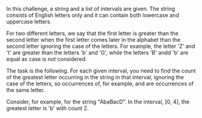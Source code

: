 In this challenge, a string and a list of intervals are given. The string consists of English letters only and it can contain both lowercase and uppercase letters.

For two different letters, we say that the first letter is greater than the second letter when the first letter comes later in the alphabet than the second letter ignoring the case of the letters. For example, the letter 'Z' and 't' are greater than the letters 'b' and 'G', while the letters 'B' andd 'b' are equal as case is not considered.

The task is the following. For each given interval, you need to find the count of the greatest letter occurring in the string in that interval, ignoring the case of the letters, so occurrences of, for example,  and  are occurrences of the same letter.

Consider, for example, for the string "AbaBacD". In the interval, [0, 4], the greatest letter is 'b' with count 2.
